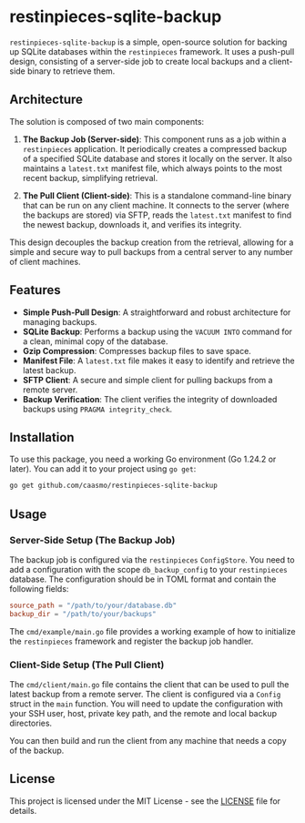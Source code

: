 # restinpieces-sqlite-backup

`restinpieces-sqlite-backup` is a simple, open-source solution for backing up SQLite databases within the `restinpieces` framework. It uses a push-pull design, consisting of a server-side job to create local backups and a client-side binary to retrieve them.

## Architecture

The solution is composed of two main components:

1.  **The Backup Job (Server-side)**: This component runs as a job within a `restinpieces` application. It periodically creates a compressed backup of a specified SQLite database and stores it locally on the server. It also maintains a `latest.txt` manifest file, which always points to the most recent backup, simplifying retrieval.

2.  **The Pull Client (Client-side)**: This is a standalone command-line binary that can be run on any client machine. It connects to the server (where the backups are stored) via SFTP, reads the `latest.txt` manifest to find the newest backup, downloads it, and verifies its integrity.

This design decouples the backup creation from the retrieval, allowing for a simple and secure way to pull backups from a central server to any number of client machines.

## Features

-   **Simple Push-Pull Design**: A straightforward and robust architecture for managing backups.
-   **SQLite Backup**: Performs a backup using the `VACUUM INTO` command for a clean, minimal copy of the database.
-   **Gzip Compression**: Compresses backup files to save space.
-   **Manifest File**: A `latest.txt` file makes it easy to identify and retrieve the latest backup.
-   **SFTP Client**: A secure and simple client for pulling backups from a remote server.
-   **Backup Verification**: The client verifies the integrity of downloaded backups using `PRAGMA integrity_check`.

## Installation

To use this package, you need a working Go environment (Go 1.24.2 or later). You can add it to your project using `go get`:

```bash
go get github.com/caasmo/restinpieces-sqlite-backup
```

## Usage

### Server-Side Setup (The Backup Job)

The backup job is configured via the `restinpieces` `ConfigStore`. You need to add a configuration with the scope `db_backup_config` to your `restinpieces` database. The configuration should be in TOML format and contain the following fields:

```toml
source_path = "/path/to/your/database.db"
backup_dir = "/path/to/your/backups"
```

The `cmd/example/main.go` file provides a working example of how to initialize the `restinpieces` framework and register the backup job handler.

### Client-Side Setup (The Pull Client)

The `cmd/client/main.go` file contains the client that can be used to pull the latest backup from a remote server. The client is configured via a `Config` struct in the `main` function. You will need to update the configuration with your SSH user, host, private key path, and the remote and local backup directories.

You can then build and run the client from any machine that needs a copy of the backup.

## License

This project is licensed under the MIT License - see the [LICENSE](LICENSE) file for details.
